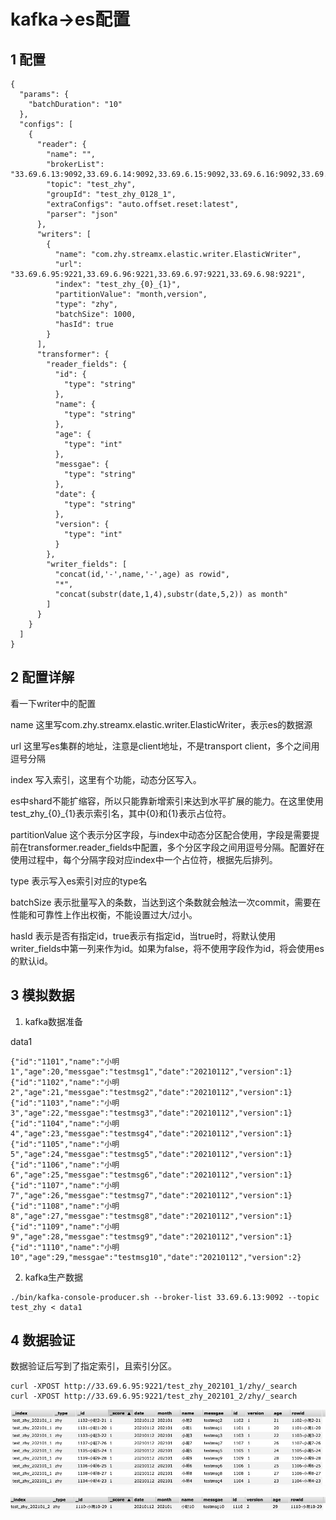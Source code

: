 # kafka->es配置

## 1 配置
```
{
  "params": {
    "batchDuration": "10"
  },
  "configs": [
    {
      "reader": {
        "name": "",
        "brokerList": "33.69.6.13:9092,33.69.6.14:9092,33.69.6.15:9092,33.69.6.16:9092,33.69.6.17:9092,33.69.6.18:9092,33.69.6.19:9092,33.69.6.20:9092,33.69.6.21:9092,33.69.6.22:9092",
        "topic": "test_zhy",
        "groupId": "test_zhy_0128_1",
        "extraConfigs": "auto.offset.reset:latest",
        "parser": "json"
      },
      "writers": [
        {
          "name": "com.zhy.streamx.elastic.writer.ElasticWriter",
          "url": "33.69.6.95:9221,33.69.6.96:9221,33.69.6.97:9221,33.69.6.98:9221",
          "index": "test_zhy_{0}_{1}",
          "partitionValue": "month,version",
          "type": "zhy",
          "batchSize": 1000,
          "hasId": true
        }
      ],
      "transformer": {
        "reader_fields": {
          "id": {
            "type": "string"
          },
          "name": {
            "type": "string"
          },
          "age": {
            "type": "int"
          },
          "messgae": {
            "type": "string"
          },
          "date": {
            "type": "string"
          },
          "version": {
            "type": "int"
          }
        },
        "writer_fields": [
          "concat(id,'-',name,'-',age) as rowid",
          "*",
          "concat(substr(date,1,4),substr(date,5,2)) as month"
        ]
      }
    }
  ]
}
```

## 2 配置详解

看一下writer中的配置

name 这里写com.zhy.streamx.elastic.writer.ElasticWriter，表示es的数据源

url 这里写es集群的地址，注意是client地址，不是transport client，多个之间用逗号分隔

index 写入索引，这里有个功能，动态分区写入。

es中shard不能扩缩容，所以只能靠新增索引来达到水平扩展的能力。在这里使用test_zhy_{0}_{1}表示索引名，其中{0}和{1}表示占位符。

partitionValue 这个表示分区字段，与index中动态分区配合使用，字段是需要提前在transformer.reader_fields中配置，多个分区字段之间用逗号分隔。配置好在使用过程中，每个分隔字段对应index中一个占位符，根据先后排列。

type 表示写入es索引对应的type名

batchSize 表示批量写入的条数，当达到这个条数就会触法一次commit，需要在性能和可靠性上作出权衡，不能设置过大/过小。

hasId 表示是否有指定id，true表示有指定id，当true时，将默认使用writer_fields中第一列来作为id。如果为false，将不使用字段作为id，将会使用es的默认id。

## 3 模拟数据

1. kafka数据准备

data1
```
{"id":"1101","name":"小明1","age":20,"messgae":"testmsg1","date":"20210112","version":1}
{"id":"1102","name":"小明2","age":21,"messgae":"testmsg2","date":"20210112","version":1}
{"id":"1103","name":"小明3","age":22,"messgae":"testmsg3","date":"20210112","version":1}
{"id":"1104","name":"小明4","age":23,"messgae":"testmsg4","date":"20210112","version":1}
{"id":"1105","name":"小明5","age":24,"messgae":"testmsg5","date":"20210112","version":1}
{"id":"1106","name":"小明6","age":25,"messgae":"testmsg6","date":"20210112","version":1}
{"id":"1107","name":"小明7","age":26,"messgae":"testmsg7","date":"20210112","version":1}
{"id":"1108","name":"小明8","age":27,"messgae":"testmsg8","date":"20210112","version":1}
{"id":"1109","name":"小明9","age":28,"messgae":"testmsg9","date":"20210112","version":1}
{"id":"1110","name":"小明10","age":29,"messgae":"testmsg10","date":"20210112","version":2}
```

2. kafka生产数据

```
./bin/kafka-console-producer.sh --broker-list 33.69.6.13:9092 --topic test_zhy < data1
```

## 4 数据验证

数据验证后写到了指定索引，且索引分区。

```
curl -XPOST http://33.69.6.95:9221/test_zhy_202101_1/zhy/_search                                                                  
curl -XPOST http://33.69.6.95:9221/test_zhy_202101_2/zhy/_search                                                                  
```

![](.es_images/3ab4e1ed.png)

![](.es_images/1a9249e9.png)

